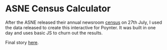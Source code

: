 # ASNE Census Calculator

After the ASNE released their annual newsroom [census](http://www.poynter.org/news/mediawire/360633/newspaper-industry-lost-3800-full-time-editorial-professionals-in-2014/) on 27th July, I used the data released to create this interactive for Poynter. It was built in one day and uses basic JS to churn out the results.


Final story [here](http://www.poynter.org/2015/interactive-find-out-how-diverse-the-newspaper-industry-is/361641/).
